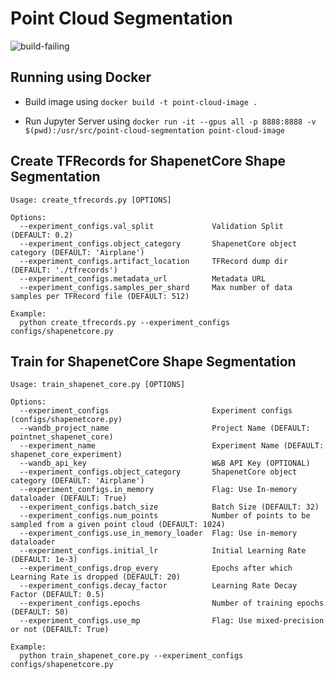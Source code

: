# Point Cloud Segmentation

<img src="https://github.com/soumik12345/point-cloud-segmentation/workflows/tests/badge.svg" alt="build-failing">

## Running using Docker

- Build image using `docker build -t point-cloud-image .`

- Run Jupyter Server using `docker run -it --gpus all -p 8888:8888 -v $(pwd):/usr/src/point-cloud-segmentation point-cloud-image`


## Create TFRecords for ShapenetCore Shape Segmentation

```
Usage: create_tfrecords.py [OPTIONS]

Options:
  --experiment_configs.val_split             Validation Split (DEFAULT: 0.2)
  --experiment_configs.object_category       ShapenetCore object category (DEFAULT: 'Airplane')
  --experiment_configs.artifact_location     TFRecord dump dir (DEFAULT: './tfrecords')
  --experiment_configs.metadata_url          Metadata URL
  --experiment_configs.samples_per_shard     Max number of data samples per TFRecord file (DEFAULT: 512)

Example:
  python create_tfrecords.py --experiment_configs configs/shapenetcore.py
```


## Train for ShapenetCore Shape Segmentation

```
Usage: train_shapenet_core.py [OPTIONS]

Options:
  --experiment_configs                       Experiment configs (configs/shapenetcore.py)
  --wandb_project_name                       Project Name (DEFAULT: pointnet_shapenet_core)
  --experiment_name                          Experiment Name (DEFAULT: shapenet_core_experiment)
  --wandb_api_key                            W&B API Key (OPTIONAL)
  --experiment_configs.object_category       ShapenetCore object category (DEFAULT: 'Airplane')
  --experiment_configs.in_memory             Flag: Use In-memory dataloader (DEFAULT: True)
  --experiment_configs.batch_size            Batch Size (DEFAULT: 32)
  --experiment_configs.num_points            Number of points to be sampled from a given point cloud (DEFAULT: 1024)
  --experiment_configs.use_in_memory_loader  Flag: Use in-memory dataloader
  --experiment_configs.initial_lr            Initial Learning Rate (DEFAULT: 1e-3)
  --experiment_configs.drop_every            Epochs after which Learning Rate is dropped (DEFAULT: 20)
  --experiment_configs.decay_factor          Learning Rate Decay Factor (DEFAULT: 0.5)
  --experiment_configs.epochs                Number of training epochs (DEFAULT: 50)
  --experiment_configs.use_mp                Flag: Use mixed-precision or not (DEFAULT: True)

Example:
  python train_shapenet_core.py --experiment_configs configs/shapenetcore.py
```
